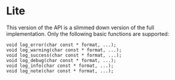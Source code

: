 # Lite

This version of the API is a slimmed down version of the full implementation.  Only the following basic functions are supported:

```
void log_error(char const * format, ...);
void log_warning(char const * format, ...);
void log_success(char const * format, ...);
void log_debug(char const * format, ...);
void log_info(char const * format, ...);
void log_note(char const * format, ...);
```

